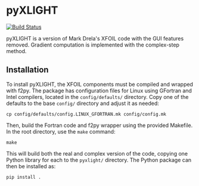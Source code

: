 pyXLIGHT
========
[![Build Status](https://dev.azure.com/mdolab/Public/_apis/build/status/mdolab.pyXLIGHT?repoName=mdolab%2FpyXLIGHT&branchName=master)](https://dev.azure.com/mdolab/Public/_build/latest?definitionId=40&repoName=mdolab%2FpyXLIGHT&branchName=master)

pyXLIGHT is a version of Mark Drela's XFOIL code with the GUI features removed.
Gradient computation is implemented with the complex-step method.

Installation
------------
To install pyXLIGHT, the XFOIL components must be compiled and wrapped with f2py.
The package has configuration files for Linux using GFortran and Intel compilers, located in the `config/defaults/` directory.
Copy one of the defaults to the base `config/` directory and adjust it as needed:

```
cp config/defaults/config.LINUX_GFORTRAN.mk config/config.mk
```

Then, build the Fortran code and f2py wrapper using the provided Makefile.
In the root directory, use the `make` command:
```
make
```

This will build both the real and complex version of the code, copying one Python library for each to the `pyxlight/` directory.
The Python package can then be installed as:

```
pip install .
```
